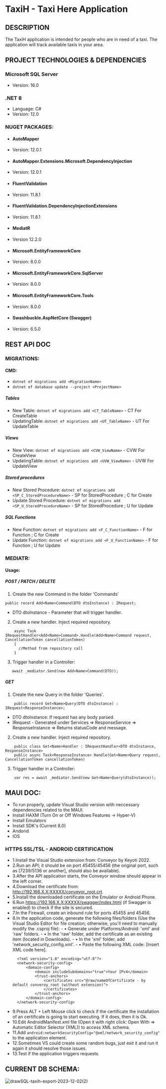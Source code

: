 # TaxiH - Taxi Here Application

## DESCRIPTION

The TaxiH application is intended for people who are in need of a taxi. The application will track available taxis in your area.

## PROJECT TECHNOLOGIES & DEPENDENCIES

### Microsoft SQL Server 
- Version: 16.0

### .NET 8
- Language: C#
- Version: 12.0

### NUGET PACKAGES:
- #### AutoMapper
- Version: 12.0.1

- #### AutoMapper.Extensions.Microsoft.DependencyInjection
- Version: 12.0.1

- #### FluentValidation
- Version: 11.8.1

- #### FluentValidation.DependencyInjectionExtensions
- Version: 11.8.1

- #### MediatR
- Version 12.2.0

- #### Microsoft.EntityFrameworkCore
- Version: 8.0.0

- #### Microsoft.EntityFrameworkCore.SqlServer
- Version: 8.0.0

- #### Microsoft.EntityFrameworkCore.Tools
- Version: 8.0.0

- #### Swashbuckle.AspNetCore (Swagger)
- Version: 6.5.0

## REST API DOC
### MIGRATIONS:
#### CMD: 
- ``` dotnet ef migrations add <MigrationName> ```
- ``` dotnet ef database update --project <ProjectName> ``` 
##### Tables
- New Table: ``` dotnet ef migrations add <CT_TableName> ``` - CT For CreateTable
- UpdatingTable: ``` dotnet ef migrations add <UT_TableName> ``` - UT For UpdateTable
##### Views
- New View: ``` dotnet ef migrations add <CVW_ViewName> ``` - CVW For CreateView
- UpdatingTable: ``` dotnet ef migrations add <UVW_ViewName> ``` - UVW For UpdateView
##### Stored procedures
- New Stored Procedure: ``` dotnet ef migrations add <SP_C_StoredProcedureName> ``` - SP for StoredProcedure ; C for Create
- Update Stored Procedure: ``` dotnet ef migrations add <SP_U_StoredProcedureName> ``` - SP for StoredProcedure ; U for Update
##### SQL Functions
- New Function: ``` dotnet ef migrations add <F_C_FunctionName> ``` - F for Function ; C for Create
- Update Function: ``` dotnet ef migrations add <F_U_FunctionName> ``` - F for Function ; U for Update

### MEDIATR:
#### Usage:
##### POST / PATCH / DELETE
1. Create the new Command in the folder 'Commands'
```
public record Add<Name>Command(DTO dtoInstance) : IRequest;
```
- DTO dtoInstance - Parameter that will trigger handler.
2. Create a new handler. Inject required repository.
``` public class Add<Name>Handler : IRequestHandler<Add<Name>Command>
    async Task IRequestHandler<Add<Name>Command>.Handle(Add<Name>Command request, CancellationToken cancellationToken)
    {
      //Method from repository call
    }
```
3. Trigger handler in a Controller:
```
   await _mediator.Send(new Add<Name>Command(DTO));
```  
##### GET
1. Create the new Query in the folder 'Queries'.
```
    public record Get<Name>Query(DTO dtoInstance) : IRequest<ResponseInstance>;
```
- DTO dtoInstance: If request has any body parsed. 
- IRequest<ResponseInstance> - Generated under Services => ResponseService => ResponseInstance => Returns statusCode and message.  
2. Create a new handler. Inject required repository.
```
    public class Get<Name>Handler : IRequestHandler<DTO dtoInstance, ResponseInstance>
    public async Task<ResponseInstance> Handle(Get<Name>Query request, CancellationToken cancellationToken)
```
3. Trigger handler in a Controller: 
```
    var res = await _mediator.Send(new Get<Name>Query(dtoInstance));
```

## MAUI DOC: 
- To run properly, update Visual Studio version with neccessary dependencies related to the MAUI.
- Install HAXM (Turn On or Off Windows Features -> Hyper-V)
- Install Emulators
- Install SDK's (Current 8.0)
- Andorid
- IOS

### HTTPS SSL/TSL - ANDROID CERTIFICATION
- 1.Install the Visual Studio extension from: Conveyor by Keyoti 2022.
- 2.Run an API; it should be on port 45455/45456 (the original port, such as [7239/5136 or another], should also be available).
- 3.After the API application starts, the Conveyor window should appear in the left corner.
- 4.Download the certificate from: http://192.168.X.X:XXXXX/conveyor_root.crt.
- 5.Install the downloaded certificate on the Emulator or Android Phone.
- 6.Run https://192.168.X.X:XXXXX/swagger/index.html (if Swagger is enabled) to check if the site is secured.
- 7.In the Firewall, create an inbound rule for ports 45455 and 45456.
- 8.In the application code, generate the following files/folders (Use the Visual Studio Editor for file creation; otherwise, you'll need to manually modify the .csproj file):
        - • Generate under Platforms/Android: 'xml' and 'raw' folders.
        - • In the 'raw' folder, add the certificate as an existing item (located in Downloads).
        - • In the 'xml' folder, add 'network_security_config.xml'.
        - • Paste the following XML code: [Insert XML code here].
  ```
    <?xml version="1.0" encoding="utf-8"?>
    <network-security-config>
    	<domain-config>
    		<domain includeSubdomains="true">Your IPv4</domain>
    		<trust-anchors>
    			<certificates src="@raw/nameOfCertificate - by default converoy_root (without extension)">
    			</certificates>
    		</trust-anchors>
    	</domain-config>
    </network-security-config>
  ```
- 9.Press ALT + Left Mouse click to check if the certificate the installation of an certificate is going to start executing. If it does, then it is Ok. 
- 10.Edit AndroidManifest.xml file (Open it with right click: Open With => Automatic Editor Selector (XML)) to access XML schema. 
- 11.Add ``` android:networkSecurityConfig="@xml/network_security_config" ``` to the application element.  
- 12.Sometimes VS could create some random bugs, just exit it and run it again it should resolve those issues. 
- 13.Test if the application triggers requests. 

## CURRENT DB SCHEMA: 

![drawSQL-taxih-export-2023-12-02(2)](https://github.com/ghostl33t/TaxiH/assets/42142523/243636a3-9687-4023-a006-732ba3c5f2bd)

